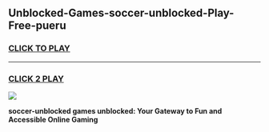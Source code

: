 
## Unblocked-Games-soccer-unblocked-Play-Free-pueru
<h3>
<a href="https://premium76.site?title=soccer-unblocked&ref=21A">CLICK TO PLAY</a></h3>
<hr>

<h3>
<a href="https://premium76.site?title=soccer-unblocked&ref=21A">CLICK 2 PLAY</a>
  
</h3>

<a href="https://premium76.site?title=soccer-unblocked&ref=21A"><img src="https://clearcache.store/games.png"></a>


**soccer-unblocked games unblocked: Your Gateway to Fun and Accessible Online Gaming**
